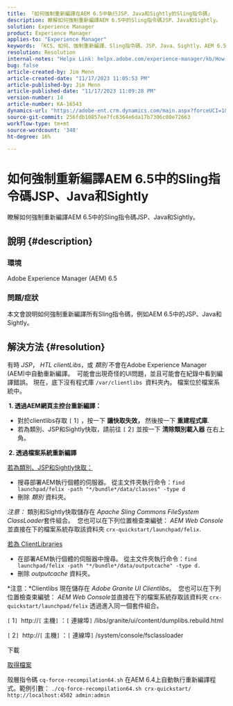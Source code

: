 ```yaml
---
title: 「如何強制重新編譯在AEM 6.5中執行JSP、Java和Sightly的Sling指令碼」
description: 瞭解如何強制重新編譯AEM 6.5中的Sling指令碼JSP、Java和Sightly。
solution: Experience Manager
product: Experience Manager
applies-to: "Experience Manager"
keywords: 「KCS、如何、強制重新編譯、Sling指令碼、JSP、Java、Sightly、AEM 6.5、Adobe Experience Manager 6.5」
resolution: Resolution
internal-notes: "Helpx Link: helpx.adobe.com/experience-manager/kb/How-to-force-a-recompilation-of-all-Sling-scripts-jsps-java-sightly-on-AEM-6-4.html"
bug: false
article-created-by: Jim Menn
article-created-date: "11/17/2023 11:05:53 PM"
article-published-by: Jim Menn
article-published-date: "11/17/2023 11:09:28 PM"
version-number: 14
article-number: KA-16543
dynamics-url: "https://adobe-ent.crm.dynamics.com/main.aspx?forceUCI=1&pagetype=entityrecord&etn=knowledgearticle&id=fd5783d8-9d85-ee11-8179-6045bd006268"
source-git-commit: 256fdb10857ee7fc6364e6da17b7306c00e72663
workflow-type: tm+mt
source-wordcount: '348'
ht-degree: 16%

---
```


# 如何強制重新編譯AEM 6.5中的Sling指令碼JSP、Java和Sightly


瞭解如何強制重新編譯AEM 6.5中的Sling指令碼JSP、Java和Sightly。

## 說明 {#description}


### <b>環境</b>

Adobe Experience Manager (AEM) 6.5



### <b>問題/症狀</b>

本文會說明如何強制重新編譯所有Sling指令碼，例如AEM 6.5中的JSP、Java和Sightly。


## 解決方法 {#resolution}


有時 *JSP*， *HTL clientLibs*，或 *類別* 不會在Adobe Experience Manager (AEM)中自動重新編譯。  可能會出現奇怪的UI問題，並且可能會在紀錄中看到編譯錯誤。 現在，底下沒有程式庫 `/var/clientlibs `資料夾內。 檔案位於檔案系統中。

<b> 1. 透過AEM網頁主控台重新編譯：</b>

- 對於clientlibs存取 `[` 1`]` ，按一下 <b>讓快取失效，</b> 然後按一下 <b>重建程式庫</b>.
- 若為類別、JSP和Sightly快取，請前往 `[` 2`]`  並按一下 <b>清除類別載入器</b> 在右上角。


<b> 2. 透過檔案系統重新編譯</b>

<u>若為類別、JSP和Sightly快取：</u>

- 搜尋部署AEM執行個體的伺服器。 從主文件夾執行命令：`find launchpad/felix -path "*/bundle*/data/classes" -type d`
- 刪除 *類別* 資料夾。


*注意：* 類別和Sightly快取儲存在 *Apache Sling Commons FileSystem ClassLoader*&#x200B;套件組合。  您也可以在下列位置檢查束編號： *AEM Web Console*&#x200B;並直接在下的檔案系統存取該資料夾 `crx-quickstart/launchpad/felix`.



<u>若為 ClientLibraries</u>

- 在部署AEM執行個體的伺服器中搜尋。 從主文件夾執行命令：`find launchpad/felix -path "*/bundle*/data/outputcache" -type d.`
- 刪除 *outputcache* 資料夾。


*注意：*Clientlibs 現在儲存在 *Adobe Granite UI Clientlibs*。  您也可以在下列位置檢查束編號： *AEM Web Console*&#x200B;並直接在下的檔案系統存取該資料夾 `crx-quickstart/launchpad/felix` 透過進入同一個套件組合。



`[` 1`]`  http://`[` 主機`]` ：`[` 連線埠`]` /libs/granite/ui/content/dumplibs.rebuild.html

`[` 2`]`  http://`[` 主機`]` ：`[` 連線埠`]` /system/console/fsclassloader



下載

[取得檔案](https://helpx.adobe.com/content/dam/help/en/experience-manager/kb/How-to-force-a-recompilation-of-all-Sling-scripts-jsps-java-sightly-on-AEM-6-4/_jcr_content/main-pars/download_section/download-1/cq-force-recompilation64.zip "cq-force-recompilation64.zip")

殼層指令碼 `cq-force-recompilation64.sh` 在AEM 6.4上自動執行重新編譯程式。範例引數： `./cq-force-recompilation64.sh crx-quickstart/ http://localhost:4502 admin:admin`
